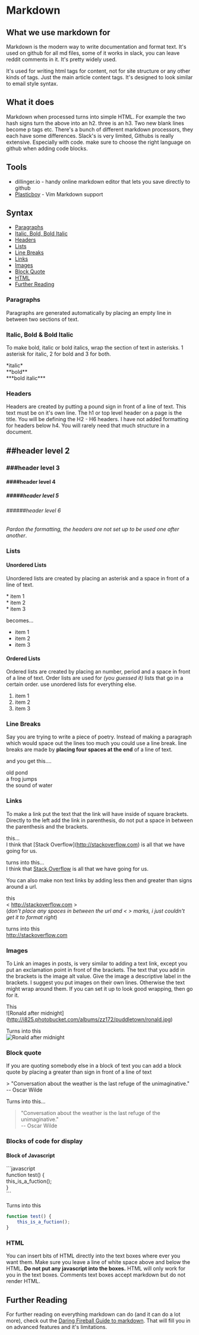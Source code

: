 # Markdown

## What we use markdown for

Markdown is the modern way to write documentation and format text. It's used on github for all md files, some of it works in slack, you can leave reddit comments in it. It's pretty widely used.

It's used for writing html tags for content, not for site structure or any other kinds of tags. Just the main article content tags. It's designed to look similar to email style syntax.

## What it does

Markdown when processed turns into simple HTML. For example the two hash signs turn the above into an h2. three is an h3. Two new blank lines become p tags etc. There's a bunch of different markdown processors, they each have some differences. Slack's is very limited, Githubs is really extensive. Especially with code. make sure to choose the right language on github when adding code blocks.

## Tools 

* dillinger.io - handy online markdown editor that lets you save directly to github
* [Plasticboy](https://github.com/plasticboy/vim-markdown) - Vim Markdown support

## Syntax

* [Paragraphs](#Paragraphs)
* [Italic, Bold, Bold Italic](#Italic)
* [Headers](#Headers)
* [Lists](#Lists)
* [Line Breaks](#breaks)
* [Links](#Links)
* [Images](#Images)
* [Block Quote](#quote)
* [HTML](#html)
* [Further Reading](#futher)

<a name="Paragraphs"></a>

### Paragraphs
Paragraphs are generated automatically by placing an empty line in between two sections of text.


<a name="Italic"></a>

### Italic, Bold & Bold Italic
To make bold, italic or bold italics, wrap the section of text in asterisks. 1 asterisk for italic, 2 for bold and 3 for both.

\*italic*    
\*\*bold**    
\*\*\*bold italic***    

<a name="Headers"></a>

### Headers
Headers are created by putting a pound sign in front of a line of text. This text must be on it's own line. The h1 or top level header on a page is the title. You will be defining the H2 - H6 headers. I have not added formatting for headers below h4. You will rarely need that much structure in a document. 

## \#\#header level 2   
### \#\#\#header level 3   
#### \#\#\#\#header level 4   
##### \#\#\#\#\#header level 5   
###### \#\#\#\#\#\#header level 6   
*Pardon the formatting, the headers are not set up to be used one after another*.
    
<a name="Lists"></a>

### Lists

#### Unordered Lists
Unordered lists are created by placing an asterisk and a space in front of a line of text.

\* item 1    
\* item 2    
\* item 3    

becomes...

* item 1
* item 2
* item 3


#### Ordered Lists
Ordered lists are created by placing an number, period and a space in front of a line of text. Order lists are used for *(you guessed it)* lists that go in a certain order. use unordered lists for everything else.

1. item 1    
2. item 2    
3. item 3   

<a name="breaks"></a>

### Line Breaks
Say you are trying to write a piece of poetry. Instead of making a paragraph which would space out the lines too much you could use a line break. line breaks are made by **placing four spaces at the end** of a line of text.

and you get this....

old pond    
a frog jumps    
the sound of water    

<a name="Links"></a>

### Links
To make a link put the text that the link will have inside of square brackets. Directly to the left add the link in parenthesis, do not put a space in between the parenthesis and the brackets.

this...    
I think that \[Stack Overflow](http://stackoverflow.com) is all that we have going for us.

turns into this...     
I think that [Stack Overflow](http://stackoverflow.com) is all that we have going for us.

You can also make non text links by adding less then and greater than signs around a url.

this    
< http://stackoverflow.com >    
(*don't place any spaces in between the url and < > marks, i just couldn't get it to format right*)

turns into this    
<http://stackoverflow.com>

<a name="Images"></a>

### Images

To Link an images in posts, is very similar to adding a text link, except you put an exclamation point in front of the brackets. The text that you add in the brackets is the image alt value. Give the image a descriptive label in the brackets. I  suggest you put images on their own lines. Otherwise the text might wrap around them. If you can set it up to look good wrapping, then go for it.

This    
!\[Ronald after midnight](http://i825.photobucket.com/albums/zz172/puddletown/ronald.jpg)

Turns into this    
![Ronald after midnight](http://i825.photobucket.com/albums/zz172/puddletown/ronald.jpg)

<a name="quote"></a>

### Block quote
If you are quoting somebody else in a block of text you can add a block quote by placing a greater than sign in front of a line of text

\> "Conversation about the weather is the last refuge of the unimaginative."      
-- Oscar Wilde 

Turns into this...    
> "Conversation about the weather is the last refuge of the unimaginative."    
-- Oscar Wilde 

<a name="html"></a>

### Blocks of code for display

#### Block of Javascript

\`\`\`javascript    
function test() {    
	this_is_a_fuction();    
}    
\`\`\`

Turns into this

```javascript
function test() {
	this_is_a_fuction();
}
```

### HTML
You can insert bits of HTML directly into the text boxes where ever you want them. Make sure you leave a line of white space above and below the HTML. **Do not put any javascript into the boxes.** HTML will only work for you in the text boxes. Comments text boxes accept markdown but do not render HTML.

<a name="futher"></a>

## Further Reading
For further reading on everything markdown can do (and it can do a lot more), check out the [Daring Fireball Guide to markdown](http://daringfireball.net/projects/markdown/syntax). That will fill you in on advanced features and it's limitations.

